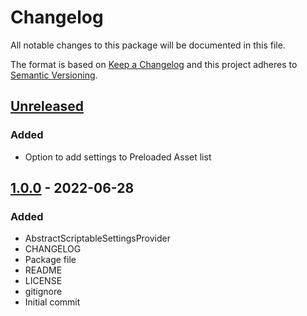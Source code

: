 # Changelog
All notable changes to this package will be documented in this file.

The format is based on [Keep a Changelog](http://keepachangelog.com/en/1.0.0/)
and this project adheres to [Semantic Versioning](http://semver.org/spec/v2.0.0.html).

## [Unreleased]
### Added
- Option to add settings to Preloaded Asset list

## [1.0.0] - 2022-06-28
### Added
- AbstractScriptableSettingsProvider
- CHANGELOG
- Package file
- README
- LICENSE
- gitignore
- Initial commit

[Unreleased]: https://github.com/HyagoOliveira/ScriptableSettingsProvider/compare/1.0.0...main
[1.0.0]: https://github.com/HyagoOliveira/ScriptableSettingsProvider/tree/1.0.0/